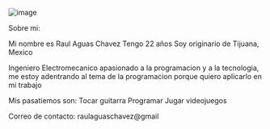 ![image](https://cdn.pixabay.com/photo/2015/04/23/22/00/tree-736885__480.jpg)

Sobre mi:

Mi nombre es Raul Aguas Chavez
Tengo 22 años
Soy originario de Tijuana, Mexico

Ingeniero Electromecanico apasionado a la programacion y a la tecnologia, me estoy adentrando al tema de la programacion porque quiero aplicarlo en mi trabajo

Mis pasatiemos son:
  Tocar guitarra
  Programar
  Jugar videojuegos
  
Correo de contacto:
  raulaguaschavez@gmail
